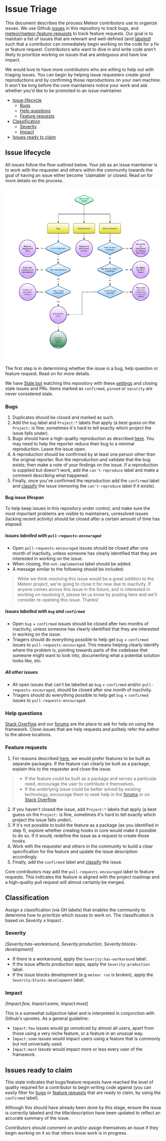 # Issue Triage

This document describes the process Meteor contributors use to organize issues. We use Github [issues](https://github.com/meteor/meteor/issues) in this repository to track bugs, and [meteor/meteor-feature-requests](https://github.com/meteor/meteor-feature-requests) to track feature requests. Our goal is to maintain a list of issues that are relevant and well-defined (and [labeled](https://github.com/meteor/meteor/labels)) such that a contributor can immediately begin working on the code for a fix or feature request. Contributors who want to dive in and write code aren't likely to prioritize working on issues that are ambiguous and have low impact.

We would love to have more contributors who are willing to help out with triaging issues. You can begin by helping issue requesters create good reproductions and by confirming those reproductions on your own machine. It won't be long before the core maintainers notice your work and ask whether you'd like to be promoted to an issue maintainer.

- [Issue lifecycle](#issue-lifecycle)
  - [Bugs](#bugs)
  - [Help questions](#help-questions)
  - [Feature requests](#feature-requests)
- [Classification](#classification)
  - [Severity](#severity)
  - [Impact](#impact)
- [Issues ready to claim](#issues-ready-to-claim)

## Issue lifecycle

All issues follow the flow outlined below. Your job as an issue maintainer is to work with the requester and others within the community towards the goal of having an issue either become 'claimable' or closed. Read on for more details on the process.

![Flowchart](IssueTriageFlow.png "Issue Lifecycle")

The first step is in determining whether the issue is a bug, help question or feature request. Read on for more details.

We have [Stale bot](https://github.com/probot/stale) watching this repository with these [settings](https://github.com/meteor/meteor/blob/devel/.github/stale.yml) and closing stale issues and PRs. Items marked as `confirmed`, `pinned` or `security` are never considered stale.

### Bugs

1. Duplicates should be closed and marked as such.
2. Add the `bug` label and `Project:*` labels that apply (a best guess on the `Project:` is fine; sometimes it's hard to tell exactly which project the issue falls under).
3. Bugs should have a high-quality reproduction as described [here](CONTRIBUTING.md#reporting-bug). You may need to help the reporter reduce their bug to a minimal reproduction. Leave the issue open.
4. A reproduction should be confirmed by at least one person other than the original reporter. Run the reproduction and validate that the bug exists; then make a note of your findings on the issue. If a reproduction is supplied but doesn't work, add the `can't-reproduce` label and make a comment describing what happened.
5. Finally, once you've confirmed the reproduction add the `confirmed` label and [classify](#classification) the issue (removing the `can't-reproduce` label if it exists).

#### Bug issue lifespan

To help keep issues in this repository under control, and make sure the most important problems are visible to maintainers, unresolved issues (lacking recent activity) should be closed after a certain amount of time has elapsed. 

##### Issues labelled with `pull-requests-encouraged`

- Open `pull-requests-encouraged` issues should be closed after one month of inactivity, unless someone has clearly identified that they are interested in working on the issue.
- When closing, the `not-implemented` label should be added.
- A message similar to the following should be included:

> While we think resolving this issue would be a great addition to the Meteor project, we're going to close it for now due to inactivity. If anyone comes across this issue in the future, and is interested in working on resolving it, please let us know by posting here and we'll consider re-opening this issue. Thanks!

##### Issues labelled with `bug` and `confirmed`

- Open `bug` + `confirmed` issues should be closed after two months of inactivity, unless someone has clearly identified that they are interested in working on the issue.
- Triagers should do everything possible to help get `bug` + `confirmed` issues to `pull-requests-encouraged`. This means helping clearly identify where the problem is, pointing towards parts of the codebase that someone might want to look into, documenting what a potential solution looks like, etc.

##### All other issues 

- All open issues that can’t be labelled as `bug` + `confirmed` and/or `pull-requests-encouraged`, should be closed after one month of inactivity.
- Triagers should do everything possible to help get `bug` + `confirmed` issues to `pull-requests-encouraged`. 

### Help questions

[Stack Overflow](http://stackoverflow.com/questions/tagged/meteor) and our [forums](https://forums.meteor.com/c/help) are the place to ask for help on using the framework. Close issues that are help requests and politely refer the author to the above locations.

### Feature requests

1. For reasons described [here](CONTRIBUTING.md#feature-requests), we would prefer features to be built as separate packages. If the feature can clearly be built as a package, explain this to the requester and close the issue.
> - If the feature could be built as a package and serves a particular need, encourage the user to contribute it themselves.
>- If the underlying issue could be better solved by existing technology, encourage them to seek help in the [forums](https://forums.meteor.com/c/help) or on [Stack Overflow](http://stackoverflow.com/questions/tagged/meteor).
2. If you haven't closed the issue, add `Project:*` labels that apply (a best guess on the `Project:` is fine, sometimes it's hard to tell exactly which project the issue falls under).
3. If it's not possible to build the feature as a package (as you identified in step 1), explore whether creating hooks in core would make it possible to do so. If it would, redefine the issue as a request to create those hooks.
4. Work with the requester and others in the community to build a clear specification for the feature and update the issue description accordingly.
5. Finally, add the `confirmed` label and [classify](#classification) the issue.

Core contributors may add the `pull-requests-encouraged` label to feature requests. This indicates the feature is aligned with the project roadmap and a high-quality pull request will almost certainly be merged.

<h2 id="classification">Classification</h2>

Assign a classification (via GH labels) that enables the community to determine how to prioritize which issues to work on. The classification is based on *Severity x Impact* .

### Severity
_[Severity:has-workaround, Severity:production, Severity:blocks-development]_

- If there is a workaround, apply the `Severity:has-workaround` label.
- If the issue affects production apps, apply the `Severity:production` label.
- If the issue blocks development (e.g `meteor run` is broken), apply the `Severity:blocks-development` label.

### Impact
_[Impact:few, Impact:some, Impact:most]_

This is a somewhat subjective label and is interpreted in conjunction with Github's upvotes. As a general guideline:

- `Impact:few` issues would go unnoticed by almost all users, apart from those using a very niche feature, or a feature in an unusual way.
- `Impact:some` issues would impact users using a feature that is commonly but not universally used.
- `Impact:most` issues would impact more or less every user of the framework.

## Issues ready to claim

This state indicates that bugs/feature requests have reached the level of quality
required for a contributor to begin writing code against (you can easily filter for [bugs](https://github.com/meteor/meteor/labels/confirmed) or [feature requests](https://github.com/meteor/meteor-feature-requests/labels/confirmed) that are ready to claim, by using the `confirmed` label).

Although this should have already been done by this stage, ensure the issue is
correctly labeled and the title/description have been updated to reflect an
accurate summary of the issue.

Contributors should comment on and/or assign themselves an issue if they begin working on it so that others know work is in progress.
